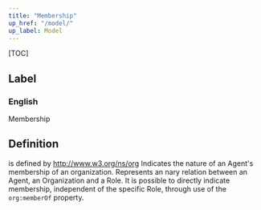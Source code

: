```yaml
---
title: "Membership"
up_href: "/model/"
up_label: Model
---
```


[TOC]

## Label

### English
Membership


## Definition
is defined by http://www.w3.org/ns/org Indicates the nature of an Agent's membership of an organization. Represents an n­ary relation between an Agent, an Organization and a Role. It is possible to directly indicate membership, independent of the specific Role, through use of the `org:memberOf` property. 


    
